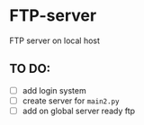 # FTP-server
FTP server on local host

TO DO:
--------
- [ ] add login system 
- [ ] create server for `main2.py` 
- [ ] add on global server ready ftp
